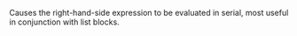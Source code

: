 Causes the right-hand-side expression to be evaluated in serial, most useful in conjunction with list blocks.